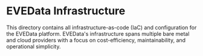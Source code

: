 # EVEData Infrastructure

This directory contains all infrastructure-as-code (IaC) and configuration for the EVEData platform. EVEData's infrastructure spans multiple bare metal and cloud providers with a focus on cost-efficiency, maintainability, and operational simplicity.

